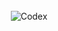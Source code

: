<br />
<div align="center">
  <img src="https://i.ibb.co/pKTrdcx/codex-git.png" alt="Codex">
</div>

